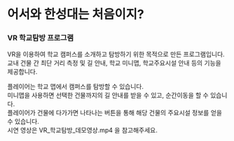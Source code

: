 # 어서와 한성대는 처음이지?

### VR 학교탐방 프로그램<br>
VR을 이용하여 학교 캠퍼스를 소개하고 탐방하기 위한 목적으로 만든 프로그램입니다.<br>
교내 건물 간 최단 거리 측정 및 길 안내, 학교 미니맵, 학교주요시설 안내 등의 기능을 제공합니다.<p>
플레이어는 학교 맵에서 캠퍼스를 탐방할 수 있습니다.<br>
미니맵을 사용하면 선택한 건물까지의 길 안내를 받을 수 있고, 순간이동을 할 수 있습니다.<br>
플레이어가 건물에 다가가면 나타나는 버튼을 통해 해당 건물의 주요시설 정보를 얻을 수 있습니다.<br>
시연 영상은 VR_학교탐방_데모영상.mp4 을 참고해주세요.<p>

